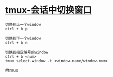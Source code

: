 
# [tmux-会话中切换窗口](../index/tmux.md#tmux-会话中切换窗口)

```
切换到上一个window
ctrl + b p

切换到下一个window
ctrl + b n

切换到指定编号的window
ctrl + b <num>
tmux select-window -t <window-name/window-num>
```


#tmux